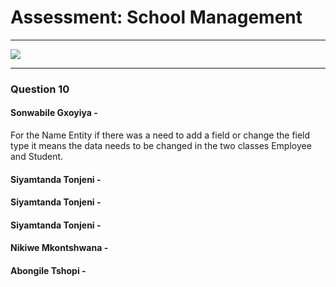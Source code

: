 # Assessment: School Management

---

![](uml/AssessmentUML_school_management.PNG)

---

### Question 10

#### Sonwabile Gxoyiya -

For the Name Entity if there was a need to add a field or change the field type it means the data needs to be changed in the two classes Employee and Student.


#### Siyamtanda Tonjeni -


#### Siyamtanda Tonjeni -


#### Siyamtanda Tonjeni -


#### Nikiwe Mkontshwana -


#### Abongile Tshopi -

